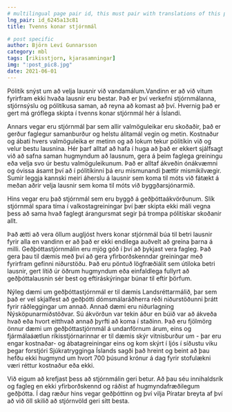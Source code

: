 ```yaml
---
# multilingual page pair id, this must pair with translations of this page. (This name must be unique)
lng_pair: id_6245a13c81
title: Tvenns konar stjórnmál

# post specific
author: Björn Leví Gunnarsson
category: mbl
tags: [rikisstjorn, kjarasamningar]
img: ":post_pic8.jpg"
date: 2021-06-01
---
```


Pólitík snýst um að velja lausnir við vandamálum.Vandinn er að við vitum fyrirfram ekki hvaða lausnir eru bestar. Það er því verkefni stjórnmálanna, stjórnsýslu og pólitíkusa saman, að reyna að komast að því. Hvernig það er gert má gróflega skipta í tvenns konar stjórnmál hér á Íslandi.

Annars vegar eru stjórnmál þar sem allir valmöguleikar eru skoðaðir, það er gerður faglegur samanburður og helstu álitamál vegin og metin. Kostnaður og ábati hvers valmöguleika er metinn og að lokum tekur pólitíkin við og velur bestu lausnina. Hér þarf alltaf að hafa í huga að það er ekkert sjálfsagt við að safna saman hugmyndum að lausnum, gera á þeim faglega greiningu eða velja svo úr bestu valmöguleikunum. Það er alltaf ákveðin ónákvæmni og óvissa ásamt því að í pólitíkinni þá eru mismunandi þættir mismikilvægir. Sumir leggja kannski meiri áherslu á lausnir sem koma til móts við fátækt á meðan aðrir velja lausnir sem koma til móts við byggðarsjónarmið.

Hins vegar eru það stjórnmál sem eru byggð á geðþóttaákvörðunum. Slík stjórnmál spara tíma í valkostagreiningar því þær skipta ekki máli vegna þess að sama hvað faglegt árangursmat segir þá trompa pólitískar skoðanir allt. 

Það ætti að vera öllum augljóst hvers konar stjórnmál búa til betri lausnir fyrir alla en vandinn er að það er ekki endilega auðvelt að greina þarna á milli. Geðþóttastjórnmálin eru mjög góð í því að þykjast vera fagleg. Það gera þau til dæmis með því að gera yfirborðskenndar greiningar með fyrirfram gefinni niðurstöðu. Það eru pöntuð lögfræðiálit sem útiloka betri lausnir, gert lítið úr öðrum hugmyndum eða einfaldlega fullyrt að geðþóttalausnin sér best og eftiráskýringar búnar til eftir þörfum.

Nýleg dæmi um geðþóttastjórnmál er til dæmis Landsréttarmálið, þar sem það er vel skjalfest að geðþótti dómsmálaráðherra réði niðurstöðunni þrátt fyrir ráðleggingar um annað. Annað dæmi eru niðurlagning Nýsköpunarmiðstöðvar. Sú ákvörðun var tekin áður en búið var að ákveða hvað eða hvort eitthvað annað þyrfti að koma í staðinn. Það eru fjölmörg önnur dæmi um geðþóttastjórnmál á undanförnum árum, eins og fjármálaáætlun ríkisstjórnarinnar er til dæmis skýr vitnisburður um - þar eru engar kostnaðar- og ábatagreiningar eins og kom skýrt í ljós í síðustu viku þegar forstjóri Sjúkratrygginga Íslands sagði það hreint og beint að þau hefðu ekki hugmynd um hvort 700 þúsund krónur á dag fyrir stofulækni væri réttur kostnaður eða ekki.

Við eigum að krefjast þess að stjórnmálin geri betur. Að þau séu innihaldsrík og fagleg en ekki yfirborðskennd og ráðist af hugmyndafræðilegum geðþótta. Í dag ræður hins vegar geðþóttinn og því vilja Píratar breyta af því að við öll skilið að stjórnvöld geri sitt besta. 